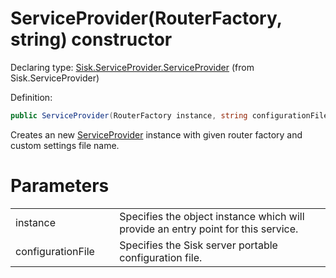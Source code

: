 <!--

Copyrights 2023 Sisk Framework - CypherPotato
Published under MIT license

!!! DO NOT EDIT THIS FILE !!!
This file was generated by a tool in the Sisk package. To edit the information in this documentation,
edit the XML documentation present in the Sisk source code.

-->


# ServiceProvider(RouterFactory, string) constructor

Declaring type: [Sisk.ServiceProvider.ServiceProvider](/spec/Sisk.ServiceProvider.ServiceProvider.md) (from Sisk.ServiceProvider)


Definition:

```cs
public ServiceProvider(RouterFactory instance, string configurationFile)
```

Creates an new <a href="/spec/Sisk.ServiceProvider.ServiceProvider.md">ServiceProvider</a> instance with given router factory and custom settings file name.


# Parameters

<table>
    <tbody>
<tr>
    <td width="33%">instance</td>
    <td>Specifies the  object instance which will provide an entry point for this service.</td>
</tr>
<tr>
    <td width="33%">configurationFile</td>
    <td>Specifies the Sisk server portable configuration file.</td>
</tr>
    </tbody>
</table>
